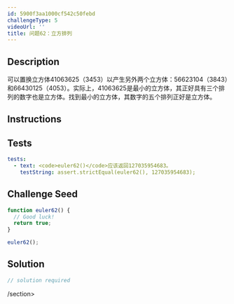 ```yaml
---
id: 5900f3aa1000cf542c50febd
challengeType: 5
videoUrl: ''
title: 问题62：立方排列
---
```


## Description
<section id="description">可以置换立方体41063625（3453）以产生另外两个立方体：56623104（3843）和66430125（4053）。实际上，41063625是最小的立方体，其正好具有三个排列的数字也是立方体。找到最小的立方体，其数字的五个排列正好是立方体。 </section>

## Instructions
<section id="instructions">
</section>

## Tests
<section id='tests'>

```yml
tests:
  - text: <code>euler62()</code>应该返回127035954683。
    testString: assert.strictEqual(euler62(), 127035954683);

```

</section>

## Challenge Seed
<section id='challengeSeed'>

<div id='js-seed'>

```js
function euler62() {
  // Good luck!
  return true;
}

euler62();

```

</div>



</section>

## Solution
<section id='solution'>

```js
// solution required
```

/section>

